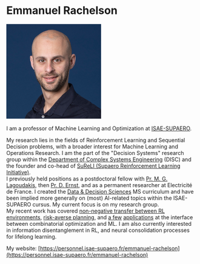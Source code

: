 # Emmanuel Rachelson

![Photo](img/erachelson.jpg)

I am a professor of Machine Learning and Optimization at [ISAE-SUPAERO](https://www.isae-supaero.fr).

My research lies in the fields of Reinforcement Learning and Sequential Decision problems, with a broader interest for Machine Learning and Operations Research. I am the part of the "Decision Systems" research group within the [Department of Complex Systems Engineering](https://www.isae-supaero.fr/en/research/departments/department-of-complex-systems-engineering-disc-94/department-of-complex-systems-engineering-disc/) (DISC) and the founder and co-head of [SuReLI (Supaero Reinforcement Learning Initiative)](https://SuReLI.github.io).  
I previously held positions as a postdoctoral fellow with [Pr. M. G. Lagoudakis](http://www.intelligence.tuc.gr/~lagoudakis/), then [Pr. D. Ernst](http://blogs.ulg.ac.be/damien-ernst/), and as a permanent researcher at Electricité de France.
I created the [Data & Decision Sciences](https://SupaeroDataScience.github.io) MS curriculum and have been implied more generally on (most) AI-related topics within the ISAE-SUPAERO cursus. My current focus is on my research group.  
My recent work has covered [non-negative transfer between RL environments](https://arxiv.org/abs/2001.05411), [risk-averse planning](https://arxiv.org/abs/1904.10090), and [a few](https://www.sciencedirect.com/science/article/pii/S2192437620301539) [applications](http://icrat.org/ICRAT/seminarContent/2020/papers/ICRAT2020_paper_24.pdf) at the interface between combinatorial optimization and ML. I am also currently interested in information disentanglement in RL, and neural consolidation processes for lifelong learning.

My website: [https://personnel.isae-supaero.fr/emmanuel-rachelson](https://personnel.isae-supaero.fr/emmanuel-rachelson)
